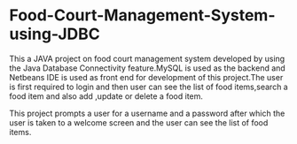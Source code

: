 # Food-Court-Management-System-using-JDBC
This a JAVA project on food court management system developed by using the Java Database Connectivity feature.MySQL is used as the backend and
Netbeans IDE is used as front end for development of this project.The user is first required to login and then user can see the list of food items,search a food item and also add ,update or delete a food item.

This project prompts a user for a username and a password after which the user is taken to a welcome screen and the user can see the list of food items.
